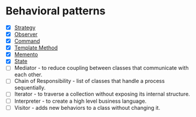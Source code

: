 # Behavioral patterns

- [x] [Strategy](./3-behavioral/1-strategy/strategy.md)
- [x] [Observer](./3-behavioral/2-observer/observer.md)
- [x] [Command](./3-behavioral/3-command/command.md)
- [x] [Template Method](./3-behavioral/4-template-method/template-method.md)
- [x] [Memento](./3-behavioral/5-memento/memento.md)
- [x] [State](./3-behavioral/6-state/state.md)
- [ ] Mediator - to reduce coupling between classes that communicate with each other.
- [ ] Chain of Responsibility - list of classes that handle a process sequentially.
- [ ] Iterator - to traverse a collection without exposing its internal structure.
- [ ] Interpreter - to create a high level business language.
- [ ] Visitor - adds new behaviors to a class without changing it.
